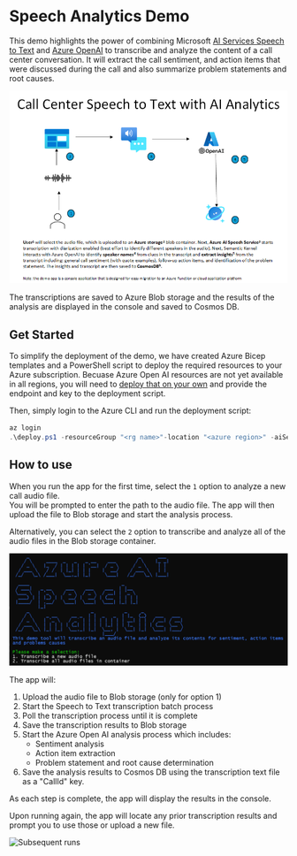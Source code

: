 # Speech Analytics Demo
This demo highlights the power of combining Microsoft [AI Services Speech to Text](https://learn.microsoft.com/en-us/azure/ai-services/speech-service/) and [Azure OpenAI](https://azure.microsoft.com/en-us/products/ai-services/openai-service) to transcribe and analyze the content of a call center conversation.
It will extract the call sentiment, and action items that were discussed during the call and also summarize problem statements and root causes.


![Architecture](images/architecture.png)

The transcriptions are saved to Azure Blob storage and the results of the analysis are displayed in the console and saved to Cosmos DB.


## Get Started

To simplify the deployment of the demo, we have created Azure Bicep templates and a PowerShell script to deploy the required resources to your Azure subscription. Becuase Azure Open AI resources are not yet available in all regions, you will need to [deploy that on your own](https://learn.microsoft.com/en-us/azure/ai-services/openai/how-to/create-resource?pivots=web-portal) and provide the endpoint and key to the deployment script.

Then, simply login to the Azure CLI and run the deployment script:

``` PowerShell
az login
.\deploy.ps1 -resourceGroup "<rg name>"-location "<azure region>" -aiServicesAcctName "<ai svc name>" -storageAcctName "<storage acct>" -azureOpenAiEndpoint "<exising AOAI endpoint>" -azureOpenAiKey "<existing AOAI key>"
```



## How to use

When you run the app for the first time, select the `1` option to analyze a new call audio file.\
You will be prompted to enter the path to the audio file. The app will then upload the file to Blob storage and start the analysis process.

Alternatively, you can select the `2` option to transcribe and analyze all of the audio files in the Blob storage container.

![First run](images/first_run.png)

The app will:
1. Upload the audio file to Blob storage (only for option 1)
2. Start the Speech to Text transcription batch process
3. Poll the transcription process until it is complete
4. Save the transcription results to Blob storage
5. Start the Azure Open AI analysis process which includes:
    - Sentiment analysis
    - Action item extraction
    - Problem statement and root cause determination
6. Save the analysis results to Cosmos DB using the transcription text file as a "CallId" key.

As each step is complete, the app will display the results in the console.

Upon running again, the app will locate any prior transcription results and prompt you to use those or upload a new file.

![Subsequent runs](images/subsequent_runs.png)


